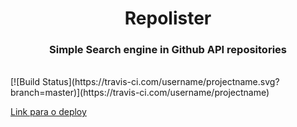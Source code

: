 <h1 align="center">
  Repolister
</h1>

<h3 align="center">
  Simple Search engine in Github API repositories
</h3>

<br>
[![Build Status](https://travis-ci.com/username/projectname.svg?branch=master)](https://travis-ci.com/username/projectname)

[Link para o deploy](https://nicolas-oliveira.github.io/repolister/)
